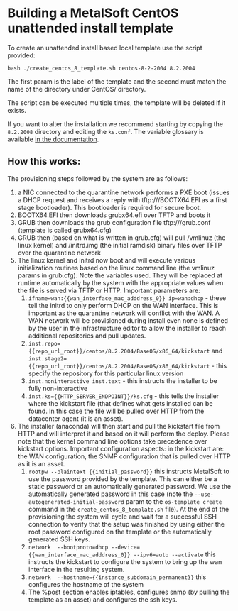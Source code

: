 # Building a MetalSoft CentOS unattended install template
To create an unattended install based local template use the script provided:

```
bash ./create_centos_8_template.sh centos-8-2-2004 8.2.2004
```

The first param is the label of the template and the second must match the name of the directory under CentOS/ directory.

The script can be executed multiple times, the template will be deleted if it exists.

If you want to alter the installation we recommend starting by copying the `8.2.2008` directory and editing the `ks.conf`.  The variable glossary is available [in the documentation](https://docs.metalsoft.io/en/latest/guides/creating_a_local_install_template_from_scratch.html).

## How this works:

The provisioning steps followed by the system are as follows:
1. a NIC connected to the quarantine network performs a PXE boot (issues a DHCP request and receives a reply with tftp:///BOOTX64.EFI as a first stage bootloader). This bootloader is required for secure boot.
2. BOOTX64.EFI then downloads grubx64.efi over TFTP and boots it
3. GRUB then downloads the grub configuration file tftp:///grub.conf (template is called grubx64.cfg)
4. GRUB then (based on what is written in grub.cfg) will pull /vmlinuz (the linux kernel) and /initrd.img (the initial ramdisk) binary files over TFTP over the quarantine network
5. The linux kernel and initrd now boot and will execute various initialization routines based on the linux command line (the vmlinuz params in grub.cfg). Note the variables used. They will be replaced at runtime automatically by the system with the appropriate values when the file is served via TFTP or HTTP. Important parameters are:
    1. `ifname=wan:{{wan_interface_mac_adddress_0}} ip=wan:dhcp` - these tell the initrd to only perform DHCP on the WAN interface. This is important as the quarantine network will conflict with the WAN.  A WAN network will be provisioned during install even none is defined by the user in the infrastructure editor to allow the installer to reach additional repositories and pull updates.
    2. `inst.repo={{repo_url_root}}/centos/8.2.2004/BaseOS/x86_64/kickstart` and `inst.stage2={{repo_url_root}}/centos/8.2.2004/BaseOS/x86_64/kickstart` - this specify the repository for this particular linux version
    3. `inst.noninteractive inst.text` - this instructs the installer to be fully non-interactive
    4. `inst.ks={{HTTP_SERVER_ENDPOINT}}/ks.cfg` - this tells the installer where the kickstart file (that defines what gets installed can be found. In this case the file will be pulled over HTTP from the datacenter agent (it is an asset). 
6. The installer (anaconda) will then start and pull the kickstart file from HTTP and will interpret it and based on it will perform the deploy. Please note that the kernel command line options take precedence over kickstart options. Important configuration aspects: in the kickstart are:
 the WAN configuration, the SNMP configuration that is pulled over HTTP as it is an asset.
    1. `rootpw --plaintext {{initial_password}}` this instructs MetalSoft to use the password provided by the template. This can either be a static password or an automatically generated password. We use the automatically generated password in this case (note the `--use-autogenerated-initial-password` param to the `os-template create` command in the `create_centos_8_template.sh` file).  At the end of the provisioning the system will cycle and wait for a successful SSH connection to verify that the setup was finished by using either the root password configured on the template or the automatically generated SSH keys.
    2. `network  --bootproto=dhcp --device={{wan_interface_mac_adddress_0}} --ipv6=auto --activate` this instructs the kickstart to configure the system to bring up the wan interface in the resulting system.
    3. `network  --hostname={{instance_subdomain_permanent}}` this configures the hostname of the system
    4. The %post section enables iptables, configures snmp (by pulling the template as an asset) and configures the ssh keys.



